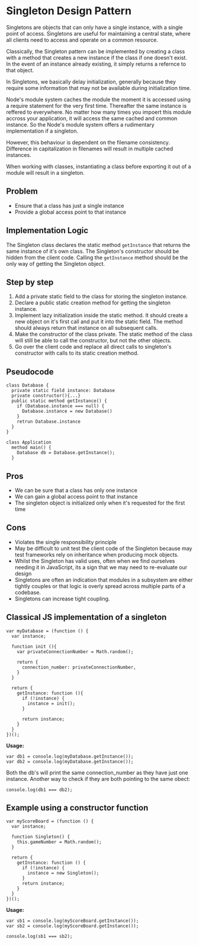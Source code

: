 # Singleton Design Pattern

Singletons are objects that can only have a single instance, with a single point of access. Singletons are useful for maintaining a central state, where all clients need to access and operate on a common resource.

Classically, the Singleton pattern can be implemented by creating a class with a method that creates a new instance if the class if one doesn't exist. In the event of an instance already existing, it simply returns a refernce to that object.

In Singletons, we basically delay initialization, generally because they require some information that may not be available during initialization time.

Node's module system caches the module the moment it is accessed using a require statement for the very first time. Thereafter the same instance is reffered to everywhere. No matter how many times you impoert this module accross your application, it will access the same cached and common instance. So the Node's module system offers a rudimentary implementation if a singleton.

However, this behaviour is dependent on the filename consistency. Difference in capitalization in filenames will result in multiple cached instances.

When working with classes, instantiating a class before exporting it out of a module will result in a singleton.

## Problem
- Ensure that a class has just a single instance
- Provide a global access point to that instance

## Implementation Logic

The Singleton class declares the static method `getInstance` that returns the same instance of it's own class. The Singleton's constructor should be hidden from the client code. Calling the `getInstance` method should be the only way of getting the Singleton object.

## Step by step 
1. Add a private static field to the class for storing the singleton instance.
2. Declare a public static creation method for getting the singleton instance.
3. Implement lazy initialization inside the static method. It should create a new object on it's first call and put it into the static field. The method should always return that instance on all subsequent calls.
4. Make the constructor of the class private. The static method of the class will still be able to call the constructor, but not the other objects.
5. Go over the client code and replace all direct calls to singleton's constructor with calls to its static creation method.

## Pseudocode
```
class Database {
  private static field instance: Database
  private constructor(){...}
  public static method getInstance() {
    if (Database.instance === null) {
      Database.instance = new Database()
    }
    retrun Database.instance  
  }
}
```

```
class Application
  method main() {
    Database db = Database.getInstance();
  }
```

## Pros
- We can be sure that a class has only one instance
- We can gain a global access point to that instance
- The singleton object is initialized only when it's requested for the first time

## Cons
- Violates the single responsibility principle
- May be difficult to unit test the client code of the Singleton because may test frameworks rely on inheritance when producing mock objects.
- Whilst the Singleton has valid uses, often when we find ourselves needing it in JavaScript, its a sign that we may need to re-evaluate our design
- Singletons are often an indication that modules in a subsystem are either tightly couples or that logic is overly spread across multiple parts of a codebase.
- Singletons can increase tight coupling.

## Classical JS implementation of a singleton
```
var myDatabase = (function () {
  var instance;

  function init (){
    var privateConnectionNumber = Math.random();

    return {
      connection_number: privateConnectionNumber,
    }
  }

  return {
    getInstance: function (){
      if (!instance) {
        instance = init();
      }

      return instance;
    }
  }
})();
```

**Usage:**
```
var db1 = console.log(myDatabase.getInstance());
var db2 = console.log(myDatabase.getInstance());
```
Both the db's will print the same connection_number as they have just one instance. Another way to check if they are both pointing to the same obect:

```
console.log(db1 === db2);
```

## Example using a constructor function

```
var myScoreBoard = (function () {
  var instance;

  function Singleton() {
    this.gameNumber = Math.random();
  }

  return {
    getInstance: function () {
      if (!instance) {
        instance = new Singleton();
      }
      return instance;
    }
  }
})();
```
**Usage:**
```
var sb1 = console.log(myScoreBoard.getInstance());
var sb2 = console.log(myScoreBoard.getInstance());

console.log(sb1 === sb2);
```
